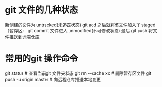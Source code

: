 # git 文件的几种状态
新创建的文件为 untracked(未追踪状态)
git add 之后就将该文件加入了 staged（暂存区）
git commit 文件进入 unmodified(不可修改状态)
最后 git push 将文件推送到远端仓库

# 常用的git 操作命令
git status # 查看当前git 文件夹状态
git rm --cache xx # 删除暂存区文件
git push -u origin master # 向远程仓库推送本地变更
